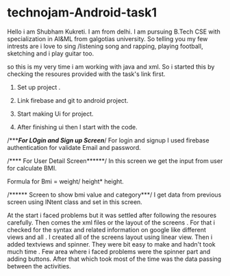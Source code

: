 # technojam-Android-task1
Hello i am Shubham Kukreti. I am from delhi. I am pursuing B.Tech CSE with specialization in AI&ML from galgotias university.
So telling you my few intrests are i love to sing /listening song and rapping, playing football, sketching and i play guitar too.

so this is my very time i am working with java and xml. 
So i started this by checking the resoures provided with the task's link first.


1. Set up project .

2. Link firebase and git to android project.

3. Start making Ui for project.

4. After finishing ui then I start with the code.


/******For LOgin and Sign up Screen***/
For login and signup I used firebase authentication for validate Email and password.

/**** For User Detail Screen******/
In this screen we get the input from user for calculate BMI. 

Formula for Bmi = weight/ height* height.

/****** Screen to  show bmi value and category***/
I get data from previous screen using INtent class and set in this screen.



At the start i faced problems but it was settled after following the resoures carefully. 
Then comes the xml files or the layout of the screens .
For that i checked for the syntax and related information on google like different views and all . 
I created all of the screens layout using linear view.
Then i added textviews and spinner. They were bit easy to make and hadn't took much time . 
Few area where i faced problems were the spinner part and adding buttons.
After that which took most of the time was the data passing between the activities.
